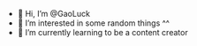 - 👋 Hi, I’m @GaoLuck
- 👀 I’m interested in some random things ^^
- 🌱 I’m currently learning to be a content creator
<!---
GaoLuck/GaoLuck is a ✨ special ✨ repository because its `README.md` (this file) appears on your GitHub profile.
You can click the Preview link to take a look at your changes.
--->
